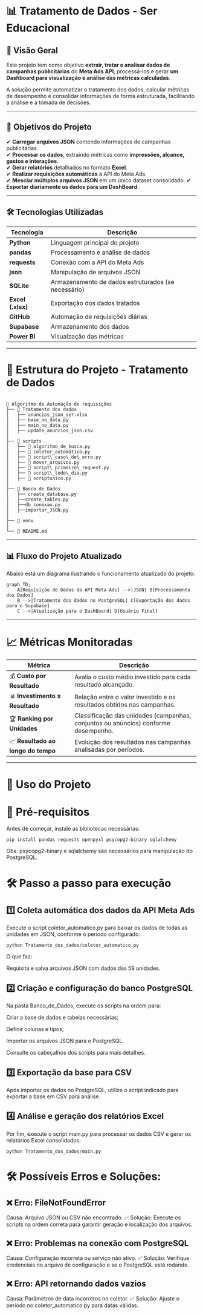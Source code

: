 # 📊 Tratamento de Dados - Ser Educacional   

## 📌 Visão Geral
Este projeto tem como objetivo **extrair, tratar e analisar dados de campanhas publicitárias** do **Meta Ads API**, processá-los e gerar **um Dashboard para visualização e análise das métricas calculadas**.  

A solução permite automatizar o tratamento dos dados, calcular métricas de desempenho e consolidar informações de forma estruturada, facilitando a análise e a tomada de decisões.  

---

## 🎯 Objetivos do Projeto  

✔ **Carregar arquivos JSON** contendo informações de campanhas publicitárias.  
✔ **Processar os dados**, extraindo métricas como **impressões, alcance, gastos e interações**.  
✔ **Gerar relatórios** detalhados no formato **Excel**.  
✔ **Realizar requisições automáticas** à API do Meta Ads.  
✔ **Mesclar múltiplos arquivos JSON** em um único dataset consolidado.
✔ **Exportar diariamente os dados para um DashBoard**.

---

## 🛠️ Tecnologias Utilizadas  

| Tecnologia | Descrição |
|------------|--------------------------------|
| **Python** | Linguagem principal do projeto |
| **pandas** | Processamento e análise de dados |
| **requests** | Conexão com a API do Meta Ads |
| **json** | Manipulação de arquivos JSON |
| **SQLite** | Armazenamento de dados estruturados (se necessário) |
| **Excel (.xlsx)** | Exportação dos dados tratados |
| **GitHub** | Automação de requisições diárias |
| **Supabase** | Armazenamento dos dados | 
| **Power BI** | Visualzação das métricas | 

---

# 📁 Estrutura do Projeto - Tratamento de Dados

```

📂 Algoritmo de Automação de requisições
├── 📂 Tratamento dos dados
│   ├── anuncios_json_ser.xlsx
│   ├── base_no_data.py
│   ├── main_no_data.py
│   ├── update_anuncios_json.csv
│
├── 📂 scripts
│   ├── 📜 algoritmo_de_busca.py
│   ├── 📜 coletor_automático.py
│   ├── 📜 script\_caso\_de\_erro.py
│   ├── 📜 mover_arquivos.py
│   ├── 📜 script\_primeiro\_request.py
│   ├── 📜 script\_todo\_dia.py
│   ├── 📜 scriptunico.py
│
├── 📂 Banco de Dados
│   ├── create_database.py
│   ├──create_tables.py
│   ├──db_conexao.py
│   ├──importar_JSON.py
│
├── 📂 venv
│
└── 📄 README.md

````

---

## 📊 **Fluxo do Projeto Atualizado**  
Abaixo está um diagrama ilustrando o funcionamento atualizado do projeto:  

```mermaid
graph TD;
    A[Requisição de Dados da API Meta Ads] -->|JSON| B[Processamento dos Dados]
    B -->|Tratamento dos dados no PostgreSQL| C[Exportação dos dados para o Supabase]
    C -->|Atualização para o DashBoard| D[Usuário Final]
````

---

# 📈 Métricas Monitoradas

| **Métrica**                        | **Descrição**                                                                      |
| ---------------------------------- | ---------------------------------------------------------------------------------- |
| 💰 **Custo por Resultado**         | Avalia o custo médio investido para cada resultado alcançado.                      |
| 📊 **Investimento x Resultado**    | Relação entre o valor investido e os resultados obtidos nas campanhas.             |
| 🏆 **Ranking por Unidades**        | Classificação das unidades (campanhas, conjuntos ou anúncios) conforme desempenho. |
| 📈 **Resultado ao longo do tempo** | Evolução dos resultados nas campanhas analisadas por períodos.                     |

---

# 🚀 Uso do Projeto
# 📌 Pré-requisitos
Antes de começar, instale as bibliotecas necessárias:

```
pip install pandas requests openpyxl psycopg2-binary sqlalchemy
```
Obs: psycopg2-binary e sqlalchemy são necessários para manipulação do PostgreSQL.

# 🛠️ Passo a passo para execução

## 1️⃣ Coleta automática dos dados da API Meta Ads
Execute o script coletor_automatico.py para baixar os dados de todas as unidades em JSON, conforme o período configurado:

```
python Tratamento_dos_dados/coletor_automatico.py
```

O que faz:

Requisita e salva arquivos JSON com dados das 59 unidades.


## 2️⃣ Criação e configuração do banco PostgreSQL
Na pasta Banco_de_Dados, execute os scripts na ordem para:

Criar a base de dados e tabelas necessárias;

Definir colunas e tipos;

Importar os arquivos JSON para o PostgreSQL.

Consulte os cabeçalhos dos scripts para mais detalhes.

## 3️⃣ Exportação da base para CSV
Após importar os dados no PostgreSQL, utilize o script indicado para exportar a base em CSV para análise.


## 4️⃣ Análise e geração dos relatórios Excel
Por fim, execute o script main.py para processar os dados CSV e gerar os relatórios Excel consolidados:

```
python Tratamento_dos_dados/main.py
```

# 🛠️ Possíveis Erros e Soluções:


## ❌ Erro: FileNotFoundError
Causa: Arquivo JSON ou CSV não encontrado.
✅ Solução: Execute os scripts na ordem correta para garantir geração e localização dos arquivos.



## ❌ Erro: Problemas na conexão com PostgreSQL
Causa: Configuração incorreta ou serviço não ativo.
✅ Solução: Verifique credenciais no arquivo de configuração e se o PostgreSQL está rodando.



## ❌ Erro: API retornando dados vazios
Causa: Parâmetros de data incorretos no coletor.
✅ Solução: Ajuste o período no coletor_automatico.py para datas válidas.
